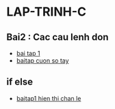 # LAP-TRINH-C
## Bai2 : Cac cau lenh don
- [bai tap 1](https://www.jdoodle.com/embed/v0/5GCj)
- [baitap cuon so tay](https://www.jdoodle.com/iembed/v0/B64)
## if else
- [baitap1  hien thi chan le](https://www.jdoodle.com/iembed/v0/B5Z)
